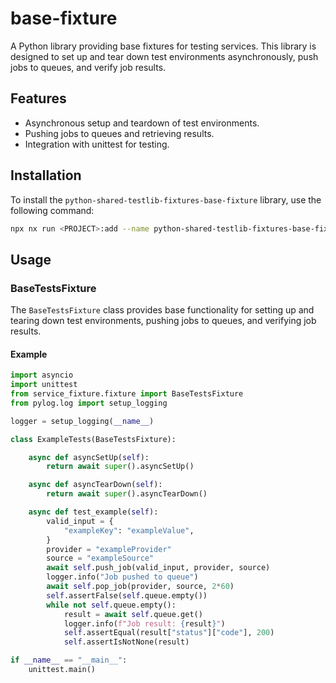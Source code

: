 # base-fixture

A Python library providing base fixtures for testing services. This library is designed to set up and tear down test environments asynchronously, push jobs to queues, and verify job results.

## Features

- Asynchronous setup and teardown of test environments.
- Pushing jobs to queues and retrieving results.
- Integration with unittest for testing.

## Installation

To install the `python-shared-testlib-fixtures-base-fixture` library, use the following command:

```bash
npx nx run <PROJECT>:add --name python-shared-testlib-fixtures-base-fixture --local
```

## Usage

### BaseTestsFixture

The `BaseTestsFixture` class provides base functionality for setting up and tearing down test environments, pushing jobs to queues, and verifying job results.

#### Example

```python
import asyncio
import unittest
from service_fixture.fixture import BaseTestsFixture
from pylog.log import setup_logging

logger = setup_logging(__name__)

class ExampleTests(BaseTestsFixture):

    async def asyncSetUp(self):
        return await super().asyncSetUp()

    async def asyncTearDown(self):
        return await super().asyncTearDown()

    async def test_example(self):
        valid_input = {
            "exampleKey": "exampleValue",
        }
        provider = "exampleProvider"
        source = "exampleSource"
        await self.push_job(valid_input, provider, source)
        logger.info("Job pushed to queue")
        await self.pop_job(provider, source, 2*60)
        self.assertFalse(self.queue.empty())
        while not self.queue.empty():
            result = await self.queue.get()
            logger.info(f"Job result: {result}")
            self.assertEqual(result["status"]["code"], 200)
            self.assertIsNotNone(result)

if __name__ == "__main__":
    unittest.main()
```

